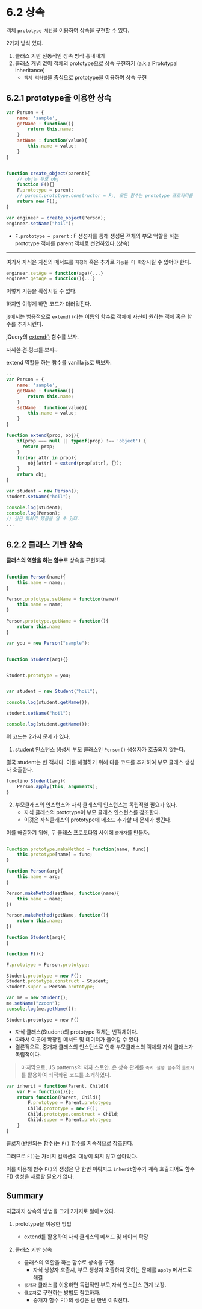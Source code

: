 # 6.2 상속

객체 `prototype 체인`을 이용하여 상속을 구현할 수 있다.

2가지 방식 있다.

1. 클래스 기반 전통적인 상속 방식 흉내내기
2. 클래스 개념 없이 객체의 prototype으로 상속 구현하기 (a.k.a Prototypal inheritance)
	- `객체 리터럴`을 중심으로 prototype을 이용하여 상속 구현


## 6.2.1 prototype을 이용한 상속

```javascript
var Person = {
	name: 'sample',
	getName : function(){
		return this.name;
	}
	setName : function(value){
		this.name = value;
	}
}


function create_object(parent){
	// obj는 부모 obj
	function F(){}
	F.prototype = parent;
	// parent.prototype.constructor = F;, 모든 함수는 prototype 프로퍼티를 갖는다. 객체는 생성시 __proto__ 링크를 갖는다.
	return new F();
}

var engineer = create_object(Person);
engineer.setName("hoil");
```

- `F.prototype = parent` : F 생성자를 통해 생성된 객체의 부모 역할을 하는 prototype 객체를 parent 객체로 선언하였다.(상속)


---

여기서 자식은 자신의 메서드를 `재정의` 혹은 추가로 `기능을 더 확장`시킬 수 있어야 한다.

```javascript
engineer.setAge = function(age){...}
engineer.getAge = function(){...}
```

이렇게 기능을 확장시킬 수 있다.

하지만 이렇게 하면 코드가 더러워진다.

js에서는 범용적으로 `extend()`라는 이름의 함수로 객체에 자신이 원하는 객체 혹은 함수를 추가시킨다.

jQuery의 [extend()](https://api.jquery.com/jquery.extend/) 함수를 보자.

~~자세한 건 링크를 보자..~~

extend 역할을 하는 함수를 vanilla js로 짜보자.

```javascript
...
var Person = {
	name: 'sample',
	getName : function(){
		return this.name;
	}
	setName : function(value){
		this.name = value;
	}
}

function extend(prop, obj){
	if(prop === null || typeof(prop) !== 'object') {
      return prop;
    }
	for(var attr in prop){
		obj[attr] = extend(prop[attr], {});
	}
	return obj;
}

var student = new Person();
student.setName("hoil");

console.log(student);
console.log(Person);
// 깊은 복사가 됐음을 알 수 있다.
...
```

## 6.2.2 클래스 기반 상속

**클래스의 역할을 하는 함수**로 상속을 구현하자.

```javascript

function Person(name){
	this.name = name;;
}

Person.prototype.setName = function(name){
	this.name = name;
}

Person.prototype.getName = function(){
	return this.name
}

var you = new Person("sample");


function Student(arg){}


Student.prototype = you;


var student = new Student("hoil");

console.log(student.getName());

student.setName("hoil");

console.log(student.getName());

```

위 코드는 2가지 문제가 있다.

1. student 인스턴스 생성시 부모 클래스인 `Person()` 생성자가 호출되지 않는다.

결국 student는 빈 객체다. 이를 해결하기 위해 다음 코드를 추가하여 부모 클래스 생성자 호출한다.

```javascript
functino Student(arg){
	Person.apply(this, arguments);
}
```

2. 부모클래스의 인스턴스와 자식 클래스의 인스턴스는 독립적일 필요가 있다.
	- 자식 클래스의 prototype이 부모 클래스 인스턴스를 참조한다.
	- 이것은 자식클래스의 prototype에 메소드 추가할 때 문제가 생긴다.

이를 해결하기 위해, 두 클래스 프로토타입 사이에 `중개자`를 만들자.

```javascript

Function.prototype.makeMethod = function(name, func){
	this.prototype[name] = func;
}

function Person(arg){
	this.name = arg;
}

Person.makeMethod(setName, function(name){
	this.name = name;
})

Person.makeMethod(getName, function(){
	return this.name;
})

function Student(arg){
}

function F(){}

F.prototype = Person.prototype;

Student.prototype = new F();
Student.prototype.construct = Student;
Student.super = Person.prototype;

var me = new Student();
me.setName("zzoon");
console.log(me.getName());
```

`Student.prototype = new F()`
- 자식 클래스(Student)의 prototype 객체는 빈객체이다.
- 따라서 이곳에 확장된 메서드 및 데이터가 들어갈 수 있다.
- 결론적으로, 중개자 클래스의 인스턴스로 인해 부모클래스의 객체와 자식 클래스가 독립적이다.


> 마지막으로, JS patterns의 저자 스토얀..은 상속 관계를 `즉시 실행 함수`와 `클로저`를 활용화여 최적화된 코드를 소개하였다.

```javascript
var inherit = function(Parent, Child){
	var F = function(){};
	return function(Parent, Child){
		F.prototype = Parent.prototype;
		Child.prototype = new F();
		Child.prototype.construct = Child;
		Child.super = Parent.prototype;
	}
}
```

클로저(반환되는 함수)는 `F()` 함수를 지속적으로 참조한다.

그러므로 `F()`는 가비지 컬렉션의 대상이 되지 않고 살아있다.

이를 이용해 함수 `F()`의 생성은 단 한번 이뤄지고 `inherit`함수가 계속 호출되어도 함수 F() 생성을 새로할 필요가 없다.

## Summary

지금까지 상속의 방법을 크게 2가지로 알아보았다.

1. prototype을 이용한 방법
	- extend를 활용하여 자식 클래스의 메서드 및 데이터 확장

2. 클래스 기반 상속
	- 클래스의 역할을 하는 함수로 상속을 구현.
		+ 자식 생성자 호출시, 부모 생성자 호출하지 못하는 문제를 `apply` 메서드로 해결
	- `중개자` 클래스를 이용하면 독립적인 부모,자식 인스턴스 관계 보장.
	- `클로저`로 구현하는 방법도 참고하자.
		+ 중개자 함수 `F()`의 생성은 단 한번 이뤄진다.
